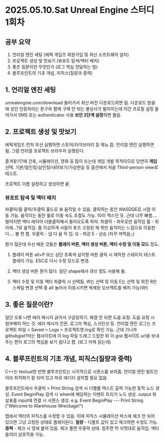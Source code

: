 # 2025.05.10.Sat Unreal Engine 스터디 1회차

## 공부 요약
1. 언리얼 엔진 세팅 (에픽 게임즈 회원가입 및 최신 소프트웨어 설치)
2. 프로젝트 생성 및 맛보기 (뷰포트 탐색/액터 배치)
3. 좋은 질문이란 무엇인가 (로그 핵심 전달하는 법)
4. 블루프린트의 기초 개념, 피직스(질량과 중력)



## 1. 언리얼 엔진 세팅
unrealengine.com/download 들어가서 최신 버전 다운로드하면 됨.
다운로드 받을 때 성인 인증하라는 문구와 함께 구매 안 되는 불상사가 벌어지는데 이건 프로필 설정 들어가서 SMS 또는 authenticator 사용 **보안 2단계 설정**하면 풀림.



## 2. 프로젝트 생성 및 맛보기
에픽게임즈 런처 우선 실행하면 스토어/라이브러리 등 메뉴 뜸.
언리얼 엔진 실행하면 됨. 그럼 언리얼 프로젝트 브라우저 실행된다.

즐겨찾기?에 건축, 시뮬레이션, 영화 등 많이 뜨는데 게임 개발 목적이므로 당연히 **게임** 선택.
기본/일인칭/삼인칭/내려보기/가상현실 등 옵션에서 처음 Third-person view로 테스트.

프로젝트 이름 설정하고 생성하면 끝.


### 뷰포트 탐색 및 액터 배치
좌클릭/휠 클릭/우클릭 홀드로 뷰 움직일 수 있음.
클릭하는 동안 WASDQE로 시점 이동 가능. 움직이는 동안 휠로 이동 속도 조절도 가능. 10이 맥스인 듯. 근데 너무 빠름.... 멀어지면 액터 레이어 더블클릭해서 돌아오도록 하자.
좌클릭 - 좌우로만 움직임
휠 - 위아래...?로 움직임. 좀 이상하게 사람이 포즈 고정된 채 목만 움직이는 느낌으로 이동한다.... 불 편 함.
우클릭 - 냅 다 움 직 임. 
Q - 하강
E - 상승 (자꾸 까먹음;;)

뭔가 많은데 우선 배운 것들은 **플레이 버튼, 액터 생성 버튼, 액터 수정 및 이동 모드** 정도.
1) 플레이 버튼
  alt+P 또는 상단 초록색 삼각형 버튼 클릭 시 제작한 스테이지 테스트 플레이 가능.
  ESC로 다시 수정 모드로 변경.

2) 액터 생성 버튼
  뭔가 많다. 일단 shape에서 큐브 정도 사용해 봄.

3) 액터 수정 및 이동
  액터 좌클릭 시 선택됨.
  W는 선택 및 이동
  E는 선택 및 회전
  R은 스케일 변경
  선택 중 alt 눌러서 이동시키면 복제된 오브젝트를 배치 가능(와!)



## 3. 좋은 질문이란?
일단 오류 나면 에러 메시지 긁어서 구글링하기.
해결 안 되면 도움 요청.
도움 요청 시 첨부해야 하는 것. 에러 메시지 전문, 로그의 핵심, 스크린샷 등.
언리얼 엔진 로그는 프로젝트 파일 > Saved > Logs > 프로젝트명.log로 확인 가능.
근데 기니까 githubgist?라는 웹사이트에 이 log 파일 드래그 드랍한 뒤 이 gist 웹사이트 url을 보내주는 편이 로그의 핵심을 보기 쉽다고 함. (로그 어케 읽는데)



## 4. 블루프린트의 기초 개념, 피직스(질량과 중력)
C++는 textual한 반면 블루프린트는 시각적으로 시퀀스를 보여줌.
언리얼 엔진 빌트인이라 최적화가 잘 되어 있고 따로 에디터 설치할 필요 없음.

블루프린트에서 우클릭 > Print String 검색 시 디벨롭 텍스트 출력 가능한 동작 노드 생성.
Event BeginPlay 검색 시 when에 해당하는 이벤트 트리거 노드 생성.
output 화살표를 input에 연결 시 시퀀스 생성.
e.g. Event BeginPlay --- Print String ("Welcome to Warehouse Wreckage!")

맵에서 액터의 피직스를 수정할 수 있음. 이때 피직스 시뮬레이션 박스에 체크 안 되어 있으면 그냥 고정된 상태로 플레이된다.
**질량** - 디폴트 값이 있고 체크하면 수정도 가능.
**중력** - 체크 시 땅에 붙어 있음. 체크 풀면 무중력 상태. 힘주면 막 지멋대로 움직임.
액터들끼리 상호작용 가능.